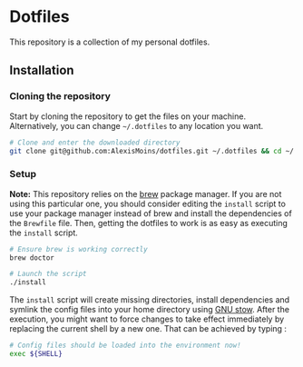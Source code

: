 # Dotfiles

This repository is a collection of my personal dotfiles. 

## Installation

### Cloning the repository

Start by cloning the repository to get the files on your machine. Alternatively, you can change `~/.dotfiles` to any location you want.

```bash
# Clone and enter the downloaded directory
git clone git@github.com:AlexisMoins/dotfiles.git ~/.dotfiles && cd ~/.dotfiles
```

### Setup

**Note:** This repository relies on the [brew](https://brew.sh/index_fr) package manager. If you are not using this particular one, you should consider editing the `install` script to use your package manager instead of brew and install the dependencies of the `Brewfile` file. Then, getting the dotfiles to work is as easy as executing the `install` script.

```bash
# Ensure brew is working correctly
brew doctor

# Launch the script
./install
```

The `install` script will create missing directories, install dependencies and symlink the config files into your home directory using [GNU stow](https://www.gnu.org/software/stow). After the execution, you might want to force changes to take effect immediately by replacing the current shell by a new one. That can be achieved by typing :

```bash
# Config files should be loaded into the environment now!
exec ${SHELL}
```
